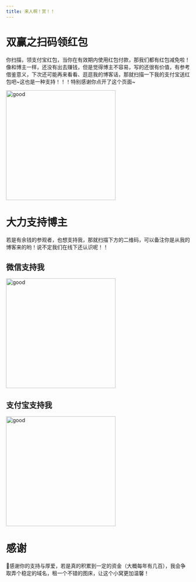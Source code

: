 ```yaml
---
title: 来人啊！赏！！
---
```


# 双赢之扫码领红包

你扫描，领支付宝红包，当你在有效期内使用红包付款，那我们都有红包减免啦！
像和博主一样，还没有出去赚钱，但是觉得博主不容易，写的还很有价值，有参考借鉴意义，下次还可能再来看看、逛逛我的博客话，那就扫描一下我的支付宝送红包吧~这也是一种支持！！！特别感谢你点开了这个页面\~

<img src="https://ws4.sinaimg.cn/large/006tKfTcgy1g0c3mkb2c8j30fs0noadp.jpg" alt="good" width="300" height="auto" >

# 大力支持博主

若是有余钱的参观者，也想支持我，那就扫描下方的二维码，可以备注你是从我的博客来的哟！说不定我们在线下还认识呢！！

## 微信支持我

<img src="https://ws3.sinaimg.cn/large/006tKfTcgy1g0c3mhi69aj30u00u0dkm.jpg" alt="good" width="300" height="300" >

## 支付宝支持我

<img src="https://ws4.sinaimg.cn/large/006tKfTcgy1g0c3nm76o4j30kh0ktabz.jpg" alt="good" width="300" height="300" >


# 感谢

感谢你的支持与厚爱，若是真的积累到一定的资金（大概每年有几百），我会争取弄个稳定的域名，租一个不错的图床，让这个小窝更加温馨！
